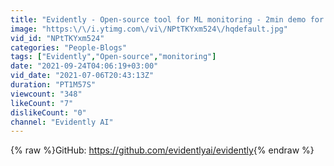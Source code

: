 ```yaml
---
title: "Evidently - Open-source tool for ML monitoring - 2min demo for Jupyter notebook"
image: "https:\/\/i.ytimg.com\/vi\/NPtTKYxm524\/hqdefault.jpg"
vid_id: "NPtTKYxm524"
categories: "People-Blogs"
tags: ["Evidently","Open-source","monitoring"]
date: "2021-09-24T04:06:19+03:00"
vid_date: "2021-07-06T20:43:13Z"
duration: "PT1M57S"
viewcount: "348"
likeCount: "7"
dislikeCount: "0"
channel: "Evidently AI"
---
```

{% raw %}GitHub: <a rel="nofollow" target="blank" href="https://github.com/evidentlyai/evidently">https://github.com/evidentlyai/evidently</a>{% endraw %}
